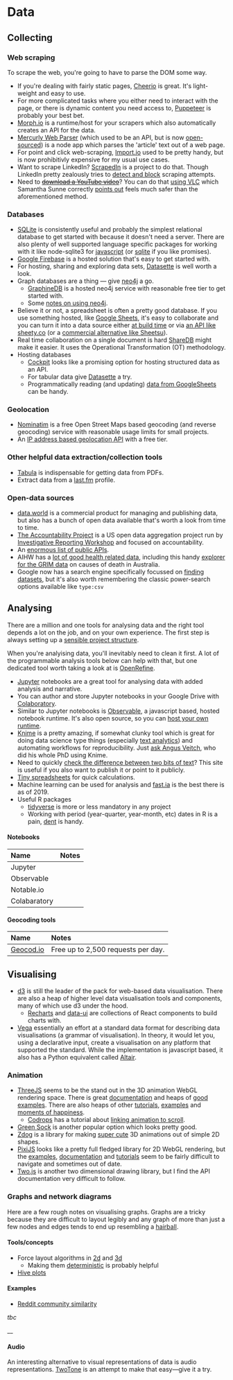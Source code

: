 # Data

## Collecting

### Web scraping

To scrape the web, you're going to have to parse the DOM some way.

* If you're dealing with fairly static pages, [Cheerio](https://cheerio.js.org/) is great. It's light-weight and easy to use.
* For more complicated tasks where you either need to interact with the page, or there is dynamic content you need access to, [Puppeteer](https://pptr.dev/) is probably your best bet.
* [Morph.io](https://morph.io/) is a runtime/host for your scrapers which also automatically creates an API for the data.
* [Mercurly Web Parser](https://github.com/postlight/mercury-parser) \(which used to be an API, but is now [open-sourced](https://postlight.com/trackchanges/mercury-goes-open-source)\) is a node app which parses the 'article' text out of a web page.
* For point and click web-scraping, [Import.io](https://www.import.io/) used to be pretty handy, but is now prohibitivly expensive for my usual use cases.
* Want to scrape LinkedIn? [ScrapedIn](https://github.com/linkedtales/scrapedin) is a project to do that. Though LinkedIn pretty zealously tries to [detect and block](https://github.com/dandrews/nefarious-linkedin) scraping attempts.
* Need to [~~download a YouTube video~~](https://www.youtubnow.com/save-youtube-videos-online.html)? You can do that [using VLC](https://www.wikihow.com/Download-Files-Using-VLC-Media-Player) which Samantha Sunne correctly [points out](https://toolsforreporters.substack.com/p/youtube-doesnt-want-you-to-download) feels much safer than the aforementioned method.

### Databases

* [SQLite](https://sqlite.org/) is consistently useful and probably the simplest relational database to get started with because it doesn't need a server. There are also plenty of well supported language specific packages for working with it like node-sqlite3 for [javascript](https://github.com/mapbox/node-sqlite3) \(or [sqlite](https://www.npmjs.com/package/sqlite) if you like promises\).
* [Google Firebase](https://firebase.google.com/) is a hosted solution that's easy to get started with.
* For hosting, sharing and exploring data sets, [Datasette](https://datasette.readthedocs.io/en/stable/) is well worth a look.
* Graph databases are a thing — give [neo4j](https://neo4j.com/) a go. 
  * [GraphineDB](https://www.graphenedb.com/) is a hosted neo4j service with reasonable free tier to get started with.
  * Some [notes on using neo4j](neo4j.md).
* Believe it or not, a spreadsheet is often a pretty good database. If you use something hosted, like [Google Sheets](https://docs.google.com/spreadsheets/), it's easy to collaborate and you can turn it into a data source either [at build time](https://developers.google.com/sheets/api/quickstart/nodejs) or via [an API like sheety.co](https://sheety.co/) \(or a [commercial alternative like Sheetsu](https://sheetsu.com/)\).
* Real time collaboration on a single document is hard [ShareDB](https://github.com/share/sharedb) might make it easier. It uses the Operational Transformation \(OT\) methodology.
* Hosting databases
  * [Cockpit](https://getcockpit.com/) looks like a promising option for hosting structured data as an API.
  * For tabular data give [Datasette](https://datasette.readthedocs.io/en/stable/#) a try.
  * Programmatically reading \(and updating\) [data from GoogleSheets](http://codingfundas.com/how-to-read-edit-google-sheets-using-node-js/index.html) can be handy.

### Geolocation

* [Nominatim](https://operations.osmfoundation.org/policies/nominatim/) is a free Open Street Maps based geocoding \(and reverse geocoding\) service with reasonable usage limits for small projects.
* An [IP address based geolocation API](https://ipgeolocation.io/pricing) with a free tier.

### Other helpful data extraction/collection tools

* [Tabula](https://tabula.technology/) is indispensable for getting data from PDFs.
* Extract data from a [last.fm](https://github.com/benfoxall/lastfm-to-csv) profile.

### Open-data sources

* [data.world](https://data.world/) is a commercial product for managing and publishing data, but also has a bunch of open data available that's worth a look from time to time.
* [The Accountability Project](https://www.publicaccountability.org/) is a US open data aggregation project run by [Investigative Reporting Workshop](https://investigativereportingworkshop.org/2019/07/10/introducing-the-accountability-project-a-new-resource-for-public-data/) and focused on accountability.
* An [enormous list of public APIs](https://github.com/public-apis/public-apis).
* AIHW has a [lot of good health related data](https://www.aihw.gov.au/reports-data), including this handy [explorer for the GRIM data](https://www.aihw.gov.au/reports/life-expectancy-death/grim-books/contents/general-record-of-incidence-of-mortality-grim-books) on causes of death in Australia.
* Google now has a search engine specifically focussed on [finding datasets](https://datasetsearch.research.google.com/), but it's also worth remembering the classic power-search options available like `type:csv`

## Analysing

There are a million and one tools for analysing data and the right tool depends a lot on the job, and on your own experience. The first step is always setting up a [sensible project structure](http://datakit.ap.org/).

When you're analyising data, you'll inevitably need to clean it first. A lot of the programmable analysis tools below can help with that, but one dedicated tool worth taking a look at is [OpenRefine](http://openrefine.org/).

* [Jupyter](https://jupyter.org/) notebooks are a great tool for analysing data with added analysis and narrative.
* You can author and store Jupyter notebooks in your Google Drive with [Colaboratory](https://colab.research.google.com/).
* Similar to Jupyter notebooks is [Observable](https://beta.observablehq.com/), a javascript based, hosted notebook runtime. It's also open source, so you can [host your own runtime](https://www.npmjs.com/package/@observablehq/runtime).
* [Knime](https://www.knime.com/) is a pretty amazing, if somewhat clunky tool which is great for doing data science type things \(especially [text analytics](https://www.knime.com/knime-text-processing)\) and automating workflows for reproducibility. Just [ask Angus Veitch](https://twitter.com/AngusVeitch/status/1093658731202543616), who did his whole PhD using Knime.
* Need to quickly [check the difference between two bits of text](https://www.diffchecker.com/)? This site is useful if you also want to publish it or point to it publicly.
* [Tiny spreadsheets](https://tinysheet.com) for quick calculations.
* Machine learning can be used for analysis and [fast.ia](https://www.fast.ai/) is the best there is as of 2019.
* Useful R packages
  * [tidyverse](https://www.tidyverse.org/) is more or less mandatory in any project
  * Working with period \(year-quarter, year-month, etc\) dates in R is a pain, [dent](https://github.com/s-fleck/dint) is handy.

#### Notebooks

| Name | Notes |
| :--- | :--- |
| Jupyter |  |
| Observable |  |
| Notable.io |  |
| Colabaratory |  |

#### Geocoding tools

| Name | Notes |
| :--- | :--- |
| [Geocod.io](https://www.geocod.io/) | Free up to 2,500 requests per day. |

## Visualising

* [d3](https://d3js.org/) is still the leader of the pack for web-based data visualisation. There are also a heap of higher level data visualisation tools and components, many of which use d3 under the hood.
  * [Recharts](http://recharts.org/) and [data-ui](https://williaster.github.io/data-ui/) are collections of React components to build charts with.
* [Vega](https://vega.github.io/vega/) essentially an effort at a standard data format for describing data visualisations \(a grammar of visualisation\). In theory, it would let you, using a declarative input, create a visualisation on any platform that supported the standard. While the implementation is javascript based, it also has a Python equivalent called [Altair](https://altair-viz.github.io/).

### Animation

* [ThreeJS](https://threejs.org/) seems to be the stand out in the 3D animation WebGL rendering space. There is great [documentation](https://threejs.org/docs/index.html#manual/en/introduction/Creating-a-scene) and heaps of [good examples](https://threejs.org/examples/). There are also heaps of other [tutorials](https://threejsfundamentals.org/), [examples](https://www.smashingmagazine.com/2017/09/animation-interaction-techniques-webgl/) and [moments of happiness](https://moments.epic.net/#).
  * [Codrops](https://tympanus.net/codrops/) has a tutorial about [linking animation to scroll](https://tympanus.net/codrops/2019/03/22/how-to-create-smooth-webgl-transitions-on-scroll-using-phenomenon/).
* [Green Sock](https://greensock.com/) is another popular option which looks pretty good.
* [Zdog](https://zzz.dog/) is a library for making [super cute](https://codepen.io/desandro/pen/vdwMyW) 3D animations out of simple 2D shapes.
* [PixiJS](https://www.pixijs.com/) looks like a pretty full fledged library for 2D WebGL rendering, but the [examples](https://pixijs.io/examples/), [documentation](http://pixijs.download/release/docs/index.html) and [tutorials](https://www.pixijs.com/tutorials) seem to be fairly difficult to navigate and sometimes out of date. 
* [Two.js](https://two.js.org/#introduction) is another two dimensional drawing library, but I find the API documentation very difficult to follow.

### Graphs and network diagrams

Here are a few rough notes on visualising graphs. Graphs are a tricky because they are difficult to layout legibly and any graph of more than just a few nodes and edges tends to end up resembling a [hairball](https://eagereyes.org/techniques/graphs-hairball).

#### Tools/concepts

* Force layout algorithms in [2d](https://github.com/d3/d3-force) and [3d](https://github.com/vasturiano/d3-force-3d)
  * Making them [deterministic](https://github.com/d3/d3-force/issues/121) is probably helpful
* [Hive plots](http://www.hiveplot.com/)

#### Examples

* [Reddit community similarity](http://csslab.cs.toronto.edu/gs/)

_tbc_

\_\_

#### Audio

An interesting alternative to visual representations of data is audio representations. [TwoTone](https://app.twotone.io/) is an attempt to make that easy—give it a try.

